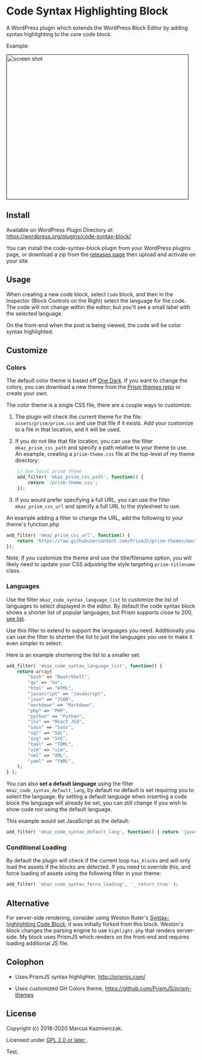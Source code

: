 
# Code Syntax Highlighting Block

A WordPress plugin which extends the WordPress Block Editor by adding syntax highlighting to the core code block.

Example:

<img src="screenshot.png" title="Screenshot example in use" alt="screen shot" width="483" height="384" style="border:1px solid #333"/>

## Install

Available on WordPress Plugin Directory at: https://wordpress.org/plugins/code-syntax-block/

You can install the code-syntax-block plugin from your WordPress plugins page, or download a zip from the  [releases page](https://github.com/mkaz/code-syntax-block/releases) then upload and activate on your site.

## Usage

When creating a new code block, select `Code` block, and then in the Inspector (Block Controls on the Right) select the language for the code. The code will not change within the editor, but you'll see a small label with the selected language.

On the front-end when the post is being viewed, the code will be color syntax highlighted.

## Customize

### Colors

The default color theme is based off [One Dark](https://github.com/AGMStudio/prism-theme-one-dark). If you want to change the colors, you can download a new theme from the [Prism themes repo](https://github.com/PrismJS/prism-themes) or create your own.

The color theme is a single CSS file, there are a couple ways to customize:

1. The plugin will check the current theme for the file: `assets/prism/prism.css` and use that file if it exists. Add your customize to a file in that location, and it will be used.

2. If you do not like that file location, you can use the filter `mkaz_prism_css_path` and specify a path relative to your theme to use. An example, creating a `prism-theme.css` file at the top-level of my theme directory:

```php
	// Use local prism theme
	add_filter( 'mkaz_prism_css_path', function() {
		return '/prism-theme.css';
	});
```

3. If you would prefer specifying a full URL, you can use the filter `mkaz_prism_css_url` and specify a full URL to the stylesheet to use.

An example adding a filter to change the URL, add the following to your theme's function.php

```php
add_filter( 'mkaz_prism_css_url', function() {
	return 'https://raw.githubusercontent.com/PrismJS/prism-themes/master/themes/prism-hopscotch.css';
});
```

Note, if you customize the theme and use the title/filename option, you will likely need to update your CSS adjusting the style targeting `prism-titlename` class.

### Languages

Use the filter `mkaz_code_syntax_language_list` to customize the list of languages to select displayed in the editor. By default the code syntax block shows a shorter list of popular languages, but Prism supports close to 200, [see list](https://prismjs.com/#supported-languages).

Use this filter to extend to support the languages you need. Additionally you can use the filter to shorten the list to just the languages you use to make it even simpler to select.

Here is an example shortening the list to a smaller set:

```php
add_filter( 'mkaz_code_syntax_language_list', function() {
	return array(
		"bash" => "Bash/Shell",
		"go" => "Go",
		"html" => "HTML",
		"javascript" => "JavaScript",
		"json" => "JSON",
		"markdown" => "Markdown",
		"php" => "PHP",
		"python" => "Python",
		"jsx" => "React JSX",
		"sass" => "Sass",
		"sql" => "SQL",
		"svg" => "SVG",
		"toml" => "TOML",
		"vim" => "vim",
		"xml" => "XML",
		"yaml" => "YAML",
	);
} );
```

You can also **set a default language** using the filter `mkaz_code_syntax_default_lang`, by default no default is set requiring you to select the language. By setting a default language when inserting a code block the language will already be set, you can still change if you wish to show code not using the default language.

This example would set JavaScript as the default:

```php
add_filter( 'mkaz_code_syntax_default_lang', function() { return 'javascript'; });
```

### Conditional Loading

By default the plugin will check if the current loop `has_blocks` and will only load the assets if the blocks are detected. If you need to override this, and force loading of assets using the following filter in your theme:

```php
add_filter( 'mkaz_code_syntax_force_loading', '__return_true' );
```


## Alternative

For server-side rendering, consider using Weston Ruter's [Syntax-highlighting Code Block](https://wordpress.org/plugins/syntax-highlighting-code-block/), it was initially forked from this block. Weston's block changes the parsing engine to use `highlight.php` that renders server-side. My block uses PrismJS which renders on the front-end and requires loading additional JS file.

## Colophon

- Uses PrismJS syntax highlighter, http://prismjs.com/

- Uses customized GH Colors theme, https://github.com/PrismJS/prism-themes


## License

Copyright (c) 2018-2020 Marcus Kazmierczak.

Licensed under <a href="https://opensource.org/licenses/GPL-2.0"> GPL 2.0 or later </a>.

Test.
